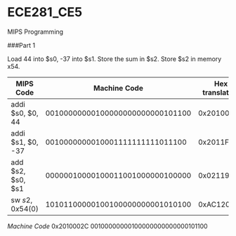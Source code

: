ECE281_CE5
==========

MIPS Programming

###Part 1

Load 44 into $s0, -37 into $s1. Store the sum in $s2. Store $s2 in  memory x54.

|MIPS Code | Machine Code | Hex translation|
-----------|--------------|----------------
addi $s0, $0, 44 | 00100000000100000000000000101100 | 0x2010002C
addi $s1, $0, -37 | 0010000000010001111111111011100 | 0x2011FFDC
add $s2, $s0, $s1 | 00000010000100011001000000100000 | 0x02119020
sw $s2, 0x54($0) | 10101100000100100000000001010100 | 0xAC120054

_Machine Code_
  0x2010002C
  00100000000100000000000000101100
